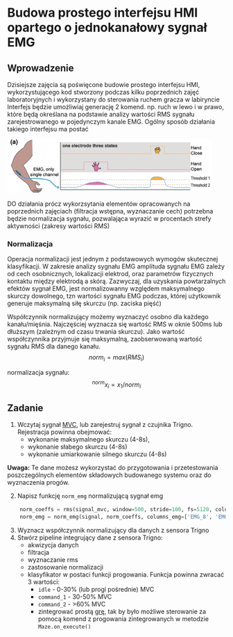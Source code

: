 <!-- for math equations - MathJax -->
<script src='https://cdnjs.cloudflare.com/ajax/libs/mathjax/2.7.4/MathJax.js?config=default'></script>
# Budowa prostego interfejsu HMI opartego o jednokanałowy sygnał EMG

## Wprowadzenie
<!-- Sygnał EMG może być przetwarzany na wiele różnych sposobów. Zasadniczo w zastosowaniu do zadań rozpoznawania i klasyfikacji (np. gestów) przetwarzanie składa się z następujących faz:
1. Preprocessing - filtracja sygnału, usuwanie artefaktów ruchowych zakłóceń sieciowych, train
2. Normalizacja sygnału
3. Wykrywanie sygnału EMG
4. Ekstrakcja cech w oknie przesuwnym. Cechy liczone są w oknie o długości 100ms - 1s, okno przesuwane jest o `stride`, który determinuje częstotliwość pracy klasyfikatora. W przypadku EMG wielokanałowego, najczęściej cechy wyznaczane są oddzielne dla każdego kanału osobno
5. Klasyfikacja/regresja - w wersji podstawowej jest realizowana przez system nie rekursywny -->
Dzisiejsze zajęcia są poświęcone budowie prostego interfejsu HMI, wykorzystującego kod stworzony podczas kilku poprzednich zajęć laboratoryjnych i wykorzystany do sterowania ruchem gracza w labiryncie
Interfejs będzie umożliwiaj generację 2 komend. np. ruch w lewo i w prawo, które będą określana na podstawie analizy wartości RMS sygnału zarejestrowanego w pojedynczym kanale EMG. Ogólny sposób działania takiego interfejsu ma postać 

![HMI1ch](./_resources/hmi_1ch.png)

DO działania prócz wykorzsytania elementów opracowanych na poprzednich zajęciach (filtracja wstępna, wyznaczanie cech) potrzebna będzie normalizacja sygnału, pozwalająca wyrazić w procentach strefy aktywności (zakresy wartości RMS)

### Normalizacja
Operacja normalizacji jest jednym z podstawowych wymogów skutecznej klasyfikacji. W zakresie analizy sygnału EMG amplituda sygnału EMG zależy od cech osobnicznych, lokalizacji elektrod, oraz parametrów fizycznych kontaktu między elektrodą a skórą. Zazwyczaj, dla uzyskania powtarzalnych efektów sygnał EMG, jest normalizowanny względem maksymalnego skurczy dowolnego, tzn wartości sygnału EMG podczas, której użytkownik generuje maksymalną siłę skurczu (np. zaciska pięść)

Współczynnik normalizujący możemy wyznaczyć osobno dla każdego kanału/mięśnia. Najczęściej wyznacza się wartość RMS w oknie 500ms lub dłuższym (zależnym od czasu trwania skurczu). Jako wartość współczynnika przyjmuje się maksymalną, zaobserwowaną wartość sygnału RMS dla danego kanału.
$$
norm_i = max(RMS_i)  
$$

normalizacja sygnału:
$$
^{norm}x_i = x_1/norm_i
$$

## Zadanie
1. Wczytaj sygnał [MVC](https://chmura.put.poznan.pl/s/4UuSx0lfK53FA7I),  lub zarejestruj sygnał z czujnika Trigno. Rejestracja powinna obejmować:
   - wykonanie maksymalnego skurczu (4-8s), 
   - wykonanie słabego skurczu (4-8s)
   - wykonanie umiarkowanie silnego skurczu (4-8s)

**Uwaga:** Te dane możesz wykorzystać do przygotowania i przetestowania poszczególnych elementów składowych budowanego systemu oraz do wyznaczenia progów.

2. Napisz funkcję `norm_emg` normalizującą sygnał emg
``` python
    norm_coeffs = rms(signal_mvc, window=500, stride=100, fs=5120, columns_emg=['EMG_8', 'EMG_9']).max()
    norm_emg = norm_emg(signal, norm_coeffs, columns_emg=['EMG_8', 'EMG_9'])
```
3. Wyznacz współczynnik normalizujący dla danych z sensora Trigno
4. Stwórz pipeline integrujący dane z sensora Trigno:
   - akwizycja danych
   - filtracja
   - wyznaczanie rms
   - zastosowanie normalizacji
   - klasyfikator w postaci funkcji progowania.  Funkcja powinna zwracać 3 wartości:
     - `idle` - 0-30% (lub progi pośrednie) MVC
     - `command_1` - 30-50% MVC
     - `command_2` - >60% MVC
     - zintegrować prostą [grę](https://github.com/biolab-put/maze_hmi), tak by było możliwe sterowanie za pomocą komend z progowania zintegrowanych w metodzie `Maze.on_execute()`
 